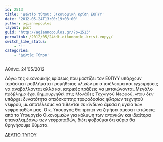 ```yaml
---
id: 2513
title: 'Δελτίο τύπου: Οικονομική κρίση ΕΟΠΥΥ'
date: '2012-05-24T13:00:19+03:00'
author: agiannopoulos
layout: post
guid: 'http://agiannopoulos.gr/?p=2513'
permalink: /2012/05/24/dt-oikonomiki-krisi-eopyy/
switch_like_status:
    - '1'
categories:
    - 'Δελτία Τύπου'
---
```


Αθήνα, 24/05/2012

Λόγω της οικονομικής κρίσεως που μαστίζει τον ΕΟΠΥΥ υπάρχουν τεράστια προβλήματα προμήθειας υλικών με αποτέλεσμα και εγχειρήσεις να αναβάλλονται αλλά και ιατρικές πράξεις να ματαιώνονται. Μεγάλο πρόβλημα έχει δημιουργηθεί στις Μονάδες Τεχνητού Νεφρού, όπου δεν υπάρχει δυνατότητα απρόσκοπτης τροφοδοσίας φίλτρων τεχνητού νεφρού, με αποτέλεσμα να τίθενται σε κίνδυνο άμεσα η υγεία των νεφροπαθών μας. Ο κ. Υπουργός θα πρέπει να ζητήσει άμεσα πιστώσεις από το Υπουργείο Οικονομικών για κάλυψη των αναγκών και ιδιαίτερα επαναλαμβάνω των νεφροπαθών, διότι φοβούμαι ότι αύριο θα θρηνήσουμε θύματα.

[ΔΕΛΤΙΟ ΤΥΠΟΥ](http://localhost:8000/wp-content/uploads/2012/05/deltio_typou_gia_oikonomiki_krisi_eopyy_24052012.pdf)